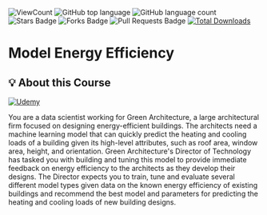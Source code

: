 ![ViewCount](https://views.whatilearened.today/views/github/debdattasarkar/Model-Energy-Efficiency.svg?cache=remove)
![GitHub top language](https://img.shields.io/github/languages/top/debdattasarkar/Model-Energy-Efficiency?style=flat)
![GitHub language count](https://img.shields.io/github/languages/count/debdattasarkar/Model-Energy-Efficiency?style=flat)
![Stars Badge](https://img.shields.io/github/stars/debdattasarkar/Model-Energy-Efficiency?style=flat)
![Forks Badge](https://img.shields.io/github/forks/debdattasarkar/Model-Energy-Efficiency?style=flat)
![Pull Requests Badge](https://img.shields.io/github/issues-pr/debdattasarkar/Model-Energy-Efficiency?style=flat)
[![Total Downloads](https://img.shields.io/github/downloads/debdattasarkar/Model-Energy-Efficiency/total.svg)](https://github.com/debdattasarkar/Model-Energy-Efficiency/releases/)
# Model Energy Efficiency
 
## 💡 About this Course <a name = "idea"></a>

<a href="https://www.udemy.com/labs/model-the-energy-efficiency-of-building-designs-with-python-and-machine-learning/overview/" rel="noopener"> ![Udemy](https://img.shields.io/badge/Udemy-A435F0.svg?style=for-the-badge&logo=Coursera&logoColor=white) </a>

You are a data scientist working for Green Architecture, a large architectural firm focused on designing energy-efficient buildings. The architects need a machine learning model that can quickly predict the heating and cooling loads of a building given its high-level attributes, such as roof area, window area, height, and orientation. Green Architecture's Director of Technology has tasked you with building and tuning this model to provide immediate feedback on energy efficiency to the architects as they develop their designs. The Director expects you to train, tune and evaluate several different model types given data on the known energy efficiency of existing buildings and recommend the best model and parameters for predicting the heating and cooling loads of new building designs.

